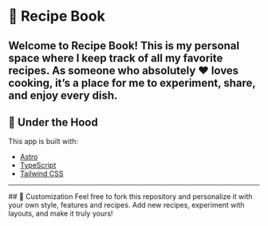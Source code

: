 # 🍕 Recipe Book

Welcome to **Recipe Book**!
This is my personal space where I keep track of all my favorite recipes. As someone who absolutely ❤️ loves cooking, it’s a place for me to experiment, share, and enjoy every dish.
---

## 🔬 Under the Hood

This app is built with:

- [Astro](https://astro.build/)
- [TypeScript](https://www.typescriptlang.org/)
- [Tailwind CSS](https://tailwindcss.com/)

---

## 🎨 Customization
Feel free to fork this repository and personalize it with your own style, features and recipes. Add new recipes, experiment with layouts, and make it truly yours!
